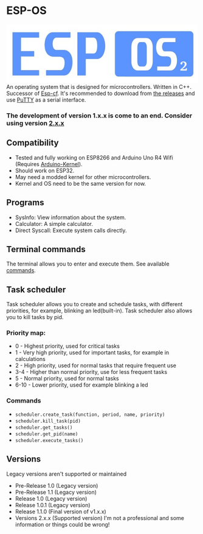 # ESP-OS
![Logo of ESP-CF](./esp-os_logo.jpeg)
An operating system that is designed for microcontrollers. Written in C++. Successor of [Esp-cf](https://github.com/HelleBenjamin/esp-cf). It's recommended to download from [the releases](https://github.com/HelleBenjamin/esp-os/releases) and use [PuTTY](https://www.putty.org/) as a serial interface.
### The development of version 1.x.x is come to an end. Consider using version [2.x.x](https://github.com/HelleBenjamin/esp-os/tree/esp-os-2)
## Compatibility
- Tested and fully working on ESP8266 and Arduino Uno R4 Wifi (Requires [Arduino-Kernel](https://github.com/HelleBenjamin/esp-os/releases/tag/v1.1.0-arduino)).
- Should work on ESP32.
- May need a modded kernel for other microcontrollers.
- Kernel and OS need to be the same version for now.
## Programs
- SysInfo: View information about the system.
- Calculator: A simple calculator.
- Direct Syscall: Execute system calls directly.
## Terminal commands
The terminal allows you to enter and execute them. See available [commands](https://github.com/HelleBenjamin/esp-os/blob/main/commands.txt).
## Task scheduler
Task scheduler allows you to create and schedule tasks, with different priorities, for example, blinking an led(built-in). Task scheduler also allows you to kill tasks by pid. 
### Priority map:
- 0 - Highest priority, used for critical tasks
- 1 - Very high priority, used for important tasks, for example in calculations
- 2 - High priority, used for normal tasks that require frequent use
- 3-4 - Higher than normal priority, use for less frequent tasks
- 5 - Normal priority, used for normal tasks
- 6-10 - Lower priority, used for example blinking a led
### Commands
- ``scheduler.create_task(function, period, name, priority)``
- ``scheduler.kill_task(pid)``
- ``scheduler.get_tasks()``
- ``scheduler.get_pid(name)``
- ``scheduler.execute_tasks()``
## Versions
Legacy versions aren't supported or maintained
- Pre-Release 1.0 (Legacy version)
- Pre-Release 1.1 (Legacy version)
- Release 1.0 (Legacy version)
- Release 1.0.1 (Legacy version)
- Release 1.1.0 (Final version of v1.x.x)
- Versions 2.x.x (Supported version)
I'm not a professional and some information or things could be wrong!
